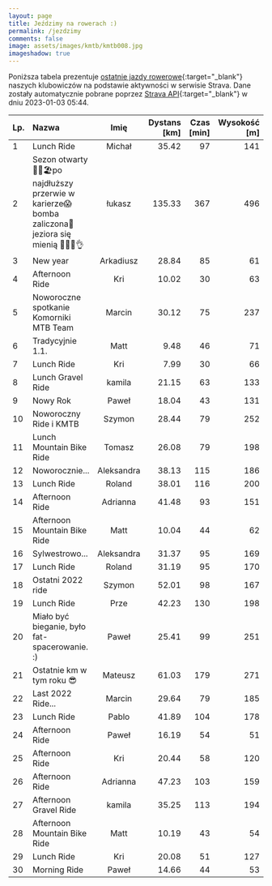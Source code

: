 ```yaml
---
layout: page
title: Jeździmy na rowerach :)
permalink: /jezdzimy
comments: false
image: assets/images/kmtb/kmtb008.jpg
imageshadow: true
---
```


Poniższa tabela prezentuje [ostatnie jazdy rowerowe](https://www.strava.com/clubs/336381){:target="_blank"} naszych klubowiczów na podstawie aktywności w serwisie Strava. Dane zostały automatycznie pobrane poprzez [Strava API](https://developers.strava.com/docs/reference/#api-Clubs-getClubActivitiesById){:target="_blank"} w dniu 2023-01-03 05:44.

Lp. | Nazwa | Imię | Dystans [km] | Czas [min] | Wysokość [m]
:--- | :--- | :---: | ---: | ---: | ---:
1|Lunch Ride|Michał|35.42|97|141
2|Sezon otwarty 🌊🚵🏖️po najdłuższy przerwie w karierze😱bomba zaliczona😤 jeziora się mienią 🌊💨😎👌|łukasz|135.33|367|496
3|New year|Arkadiusz|28.84|85|61
4|Afternoon Ride|Kri|10.02|30|63
5|Noworoczne spotkanie Komorniki MTB Team|Marcin|30.12|75|237
6|Tradycyjnie 1.1.|Matt|9.48|46|71
7|Lunch Ride|Kri|7.99|30|66
8|Lunch Gravel Ride|kamila|21.15|63|133
9|Nowy Rok|Paweł|18.04|43|131
10|Noworoczny Ride i KMTB |Szymon|28.44|79|252
11|Lunch Mountain Bike Ride|Tomasz|26.08|79|198
12|Noworocznie...|Aleksandra|38.13|115|186
13|Lunch Ride|Roland|38.01|116|200
14|Afternoon Ride|Adrianna|41.48|93|151
15|Afternoon Mountain Bike Ride|Matt|10.04|44|62
16|Sylwestrowo...|Aleksandra|31.37|95|169
17|Lunch Ride|Roland|31.19|95|170
18|Ostatni 2022 ride|Szymon|52.01|98|167
19|Lunch Ride|Prze|42.23|130|198
20|Miało być bieganie, było fat- spacerowanie. :)|Paweł|25.41|99|251
21|Ostatnie km w tym roku 😎|Mateusz|61.03|179|271
22|Last 2022 Ride...|Marcin|29.64|79|185
23|Lunch Ride|Pablo|41.89|104|178
24|Afternoon Ride|Paweł|16.19|54|51
25|Afternoon Ride|Kri|20.44|58|120
26|Afternoon Ride|Adrianna|47.23|103|159
27|Afternoon Gravel Ride|kamila|35.25|113|194
28|Afternoon Mountain Bike Ride|Matt|10.19|43|54
29|Lunch Ride|Kri|20.08|51|127
30|Morning Ride|Paweł|14.66|44|53

